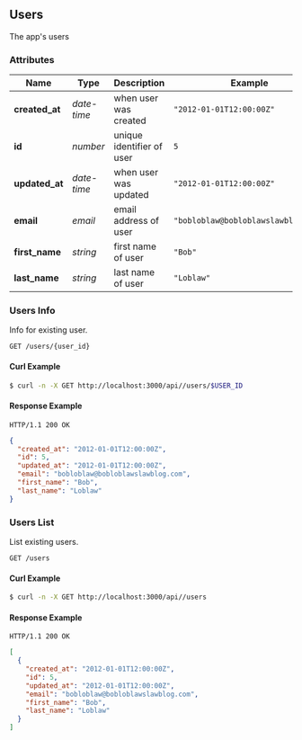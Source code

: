 ## Users
The app's users

### Attributes
| Name | Type | Description | Example |
| ------- | ------- | ------- | ------- |
| **created_at** | *date-time* | when user was created | `"2012-01-01T12:00:00Z"` |
| **id** | *number* | unique identifier of user | `5` |
| **updated_at** | *date-time* | when user was updated | `"2012-01-01T12:00:00Z"` |
| **email** | *email* | email address of user | `"bobloblaw@bobloblawslawblog.com"` |
| **first_name** | *string* | first name of user | `"Bob"` |
| **last_name** | *string* | last name of user | `"Loblaw"` |
### Users Info
Info for existing user.

```
GET /users/{user_id}
```


#### Curl Example
```bash
$ curl -n -X GET http://localhost:3000/api//users/$USER_ID

```


#### Response Example
```
HTTP/1.1 200 OK
```
```json
{
  "created_at": "2012-01-01T12:00:00Z",
  "id": 5,
  "updated_at": "2012-01-01T12:00:00Z",
  "email": "bobloblaw@bobloblawslawblog.com",
  "first_name": "Bob",
  "last_name": "Loblaw"
}
```

### Users List
List existing users.

```
GET /users
```


#### Curl Example
```bash
$ curl -n -X GET http://localhost:3000/api//users

```


#### Response Example
```
HTTP/1.1 200 OK
```
```json
[
  {
    "created_at": "2012-01-01T12:00:00Z",
    "id": 5,
    "updated_at": "2012-01-01T12:00:00Z",
    "email": "bobloblaw@bobloblawslawblog.com",
    "first_name": "Bob",
    "last_name": "Loblaw"
  }
]
```


